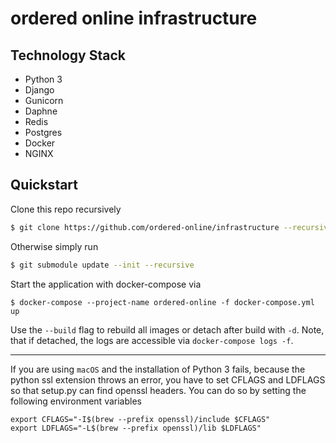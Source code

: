 # ordered online infrastructure

## Technology Stack

- Python 3
- Django
- Gunicorn
- Daphne
- Redis
- Postgres
- Docker
- NGINX

## Quickstart

Clone this repo recursively

```bash
$ git clone https://github.com/ordered-online/infrastructure --recursive
```

Otherwise simply run

```bash
$ git submodule update --init --recursive
```

Start the application with docker-compose via 
```
$ docker-compose --project-name ordered-online -f docker-compose.yml up
```

Use the `--build` flag to rebuild all images or detach after build with `-d`.
Note, that if detached, the logs are accessible via `docker-compose logs -f`.

---

If you are using `macOS` and the installation of Python 3 fails, 
because the python ssl extension throws an error,
you have to set CFLAGS and LDFLAGS so that setup.py can find openssl headers. 
You can do so by setting the following environment variables
```
export CFLAGS="-I$(brew --prefix openssl)/include $CFLAGS"
export LDFLAGS="-L$(brew --prefix openssl)/lib $LDFLAGS"
```
